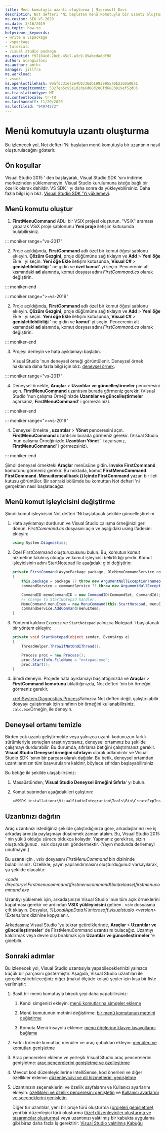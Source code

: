 ```yaml
---
title: Menü komutuyla uzantı oluşturma | Microsoft Docs
description: Not defteri 'Ni başlatan menü komutuyla bir uzantı oluşturmayı öğrenin. Bir menü komutu oluşturun ve menü komut işleyicisini değiştirin.
ms.custom: SEO-VS-2020
ms.date: 3/16/2019
ms.topic: how-to
helpviewer_keywords:
- write a vspackage
- vspackage
- tutorials
- visual studio package
ms.assetid: f97104c8-2bcb-45c7-a3c9-85abeda8df98
author: acangialosi
ms.author: anthc
manager: jillfra
ms.workload:
- vssdk
ms.openlocfilehash: 00afdc31e72e4b0336db19939955a0b2360a00a1
ms.sourcegitcommit: 5027eb5c95e1d2da6d08d208fd6883819ef52d05
ms.translationtype: MT
ms.contentlocale: tr-TR
ms.lasthandoff: 11/20/2020
ms.locfileid: "94974272"
---
```

# <a name="create-an-extension-with-a-menu-command"></a>Menü komutuyla uzantı oluşturma

Bu izlenecek yol, Not defteri 'Ni başlatan menü komutuyla bir uzantının nasıl oluşturulacağını gösterir.

## <a name="prerequisites"></a>Ön koşullar

Visual Studio 2015 ' den başlayarak, Visual Studio SDK 'sını indirme merkezinden yüklememeyin. Visual Studio kurulumuna isteğe bağlı bir özellik olarak dahildir. VS SDK ' yı daha sonra da yükleyebilirsiniz. Daha fazla bilgi için bkz. [Visual Studio SDK 'Yı yüklemeyi](../extensibility/installing-the-visual-studio-sdk.md).

## <a name="create-a-menu-command"></a>Menü komutu oluştur

1. **FirstMenuCommand** ADLı bir VSIX projesi oluşturun. "VSIX" araması yaparak VSıX proje şablonunu **Yeni proje** iletişim kutusunda bulabilirsiniz.

::: moniker range="vs-2017"

2. Proje açıldığında, **FirstCommand** adlı özel bir komut öğesi şablonu ekleyin. **Çözüm Gezgini**, proje düğümüne sağ tıklayın ve **Add**  >  **Yeni öğe** Ekle ' yi seçin. **Yeni öğe Ekle** iletişim kutusunda, **Visual C#**  >  **genişletilebilirliği** ' ne gidin ve **özel komut**' yi seçin. Pencerenin alt kısmındaki **ad** alanında, komut dosyası adını *FirstCommand.cs* olarak değiştirin.

::: moniker-end

::: moniker range=">=vs-2019"

2. Proje açıldığında, **FirstCommand** adlı özel bir komut öğesi şablonu ekleyin. **Çözüm Gezgini**, proje düğümüne sağ tıklayın ve **Add**  >  **Yeni öğe** Ekle ' yi seçin. **Yeni öğe Ekle** iletişim kutusunda, **Visual C#**  >  **genişletilebilirliği** ' ne gidin ve **komut**' yi seçin. Pencerenin alt kısmındaki **ad** alanında, komut dosyası adını *FirstCommand.cs* olarak değiştirin.

::: moniker-end

3. Projeyi derleyin ve hata ayıklamayı başlatın.

    Visual Studio 'nun deneysel örneği görüntülenir. Deneysel örnek hakkında daha fazla bilgi için bkz. [deneysel örnek](../extensibility/the-experimental-instance.md).

::: moniker range="vs-2017"

4. Deneysel örnekte, **Araçlar**  >  **Uzantılar ve güncelleştirmeler** penceresini açın. **FirstMenuCommand** uzantısını burada görmeniz gerekir. (Visual Studio 'nun çalışma Örneğinizde **Uzantılar ve güncelleştirmeler** açarsanız, **FirstMenuCommand**' i görmezsiniz).

::: moniker-end

::: moniker range=">=vs-2019"

4. Deneysel örnekte **, uzantılar**  >  **Yönet** penceresini açın. **FirstMenuCommand** uzantısını burada görmeniz gerekir. (Visual Studio 'nun çalışma Örneğinizde **Uzantıları Yönet** ' i açarsanız, **FirstMenuCommand**' i görmezsiniz).

::: moniker-end

Şimdi deneysel örnekteki **Araçlar** menüsüne gidin. **Invoke FirstCommand** komutunu görmeniz gerekir. Bu noktada, komut **FirstMenuCommand. FirstCommand. Menuıitemcallback () Içinde FirstCommand** yazan bir ileti kutusu görüntüler. Bir sonraki bölümde bu komuttan Not defteri 'ni gerçekten nasıl başlatacağız.

## <a name="change-the-menu-command-handler"></a>Menü komut işleyicisini değiştirme

Şimdi komut işleyicisini Not defteri 'Ni başlatacak şekilde güncelleştirelim.

1. Hata ayıklamayı durdurun ve Visual Studio çalışma örneğinizi geri dönün. *FirstCommand.cs* dosyasını açın ve aşağıdaki using ifadesini ekleyin:

    ```csharp
    using System.Diagnostics;
    ```

2. Özel FirstCommand oluşturucusunu bulun. Bu, komutun komut hizmetine takılmış olduğu ve komut işleyicisi belirtildiği yerdir. Komut işleyicisinin adını StartNotepad ile aşağıdaki gibi değiştirin:

    ```csharp
    private FirstCommand(AsyncPackage package, OleMenuCommandService commandService)
    {
        this.package = package ?? throw new ArgumentNullException(nameof(package));
        commandService = commandService ?? throw new ArgumentNullException(nameof(commandService));

        CommandID menuCommandID = new CommandID(CommandSet, CommandId);
        // Change to StartNotepad handler.
        MenuCommand menuItem = new MenuCommand(this.StartNotepad, menuCommandID);
        commandService.AddCommand(menuItem);
    }
    ```

3. Yöntemi kaldırın `Execute` ve `StartNotepad` yalnızca Notepad 'i başlatacak bir yöntem ekleyin:

    ```csharp
    private void StartNotepad(object sender, EventArgs e)
    {
        ThreadHelper.ThrowIfNotOnUIThread();

        Process proc = new Process();
        proc.StartInfo.FileName = "notepad.exe";
        proc.Start();
    }
    ```

4. Şimdi deneyin. Projede hata ayıklamayı başlattığınızda ve **Araçlar**  >  **FirstCommand komutunu** tıklattığınızda, Not defteri 'nin bir örneğini görmeniz gerekir.

    <xref:System.Diagnostics.Process>Yalnızca Not defteri değil, çalıştırılabilir dosyayı çalıştırmak için sınıfının bir örneğini kullanabilirsiniz. `calc.exe`Örneğin, ile deneyin.

## <a name="clean-up-the-experimental-environment"></a>Deneysel ortamı temizle

Birden çok uzantı geliştirmekte veya yalnızca uzantı kodunuzun farklı sürümleriyle sonuçları araştırıyorsanız, deneysel ortamınız bu şekilde çalışmayı durdurabilir. Bu durumda, sıfırlama betiğini çalıştırmanız gerekir. **Visual Studio Deneysel örneğini sıfırlayın** olarak adlandırılır ve Visual Studio SDK 'sının bir parçası olarak dağıtılır. Bu betik, deneysel ortamdan uzantılarınızın tüm başvurularını kaldırır, böylece sıfırdan başlayabilirsiniz.

Bu betiğe iki şekilde ulaşabilirsiniz:

1. Masaüstünden, **Visual Studio Deneysel örneğini Sıfırla**' yı bulun.

2. Komut satırından aşağıdakileri çalıştırın:

    ```cmd
    <VSSDK installation>\VisualStudioIntegration\Tools\Bin\CreateExpInstance.exe /Reset /VSInstance=<version> /RootSuffix=Exp && PAUSE

    ```

## <a name="deploy-your-extension"></a>Uzantınızı dağıtın

Araç uzantınızı istediğiniz şekilde çalıştırdığınıza göre, arkadaşlarınızı ve iş arkadaşlarınızla paylaşmayı düşünmek zaman atalım. Bu, Visual Studio 2015 ' nin yüklü olduğu sürece oldukça kolaydır. Yapmanız gerekirse, sizin oluşturduğunuz *. vsix* dosyasını göndermektir. (Yayın modunda derlemeyi unutmayın.)

Bu uzantı için *. vsix* dosyasını *FirstMenuCommand* bin dizininde bulabilirsiniz. Özellikle, yayın yapılandırmasını oluşturduğunuz varsayılarak, şu şekilde olacaktır:

*\<code directory>\Firstmenucommand\firstmenucommand\bin\release\firstmenucommand.exe*

Uzantıyı yüklemek için, arkadaşınızın Visual Studio 'nun tüm açık örneklerini kapatması gerekir ve ardından **VSIX yükleyicisini** getiren *. vsix* dosyasına çift tıklayın. Dosyalar, *%LocalAppData%\microsoft\visualstudio \<version> \Extensions* dizinine kopyalanır.

Arkadaşınız Visual Studio 'yu tekrar getirdiklerinde, **Araçlar**  >  **Uzantılar ve güncelleştirmeler**' de FirstMenuCommand uzantısını bulacağız. Uzantıyı kaldırmak veya devre dışı bırakmak için **Uzantılar ve güncelleştirmeler** 'e gidebilir.

## <a name="next-steps"></a>Sonraki adımlar

Bu izlenecek yol, Visual Studio uzantısıyla yapabileceklerinizi yalnızca küçük bir parçasını göstermiştir. Aşağıda, Visual Studio uzantıları ile gerçekleştirebileceğiniz diğer (makul ölçüde kolay) şeyler için kısa bir liste verilmiştir:

1. Basit bir menü komutuyla birçok şeyi daha yapabilirsiniz:

   1. Kendi simgenizi ekleyin: [menü komutlarına simgeler ekleme](../extensibility/adding-icons-to-menu-commands.md)

   2. Menü komutunun metnini değiştirme: [bir menü komutunun metnini değiştirme](../extensibility/changing-the-text-of-a-menu-command.md)

   3. Komuta Menü kısayolu ekleme: [menü öğelerine klavye kısayollarını bağlama](../extensibility/binding-keyboard-shortcuts-to-menu-items.md)

2. Farklı türlerde komutlar, menüler ve araç çubukları ekleyin: [menüleri ve komutları genişletme](../extensibility/extending-menus-and-commands.md)

3. Araç pencereleri ekleme ve yerleşik Visual Studio araç pencerelerini genişletme: [araç pencerelerini genişletme ve özelleştirme](../extensibility/extending-and-customizing-tool-windows.md)

4. Mevcut kod düzenleyicilerine IntelliSense, kod önerileri ve diğer özellikler ekleme: [düzenleyiciyi ve dil hizmetlerini genişletme](../extensibility/extending-the-editor-and-language-services.md)

5. Uzantınızın seçeneklerini ve özellik sayfalarını ve Kullanıcı ayarlarını ekleyin: [özellikleri ve özellik penceresini genişletin](../extensibility/extending-properties-and-the-property-window.md) ve [Kullanıcı ayarlarını ve seçeneklerini genişletin](../extensibility/extending-user-settings-and-options.md)

   Diğer tür uzantılar, yeni bir proje türü oluşturma ([projeleri genişletme](../extensibility/extending-projects.md)), yeni bir düzenleyici türü oluşturma ([özel düzenleyiciler oluşturma ve tasarımcılar oluşturma](../extensibility/creating-custom-editors-and-designers.md)) veya uzantınızı yalıtılmış bir kabukta uygulama gibi biraz daha fazla Iş gerektirir: [Visual Studio yalıtılmış Kabuğu](https://visualstudio.microsoft.com/vs/older-downloads/isolated-shell/)

